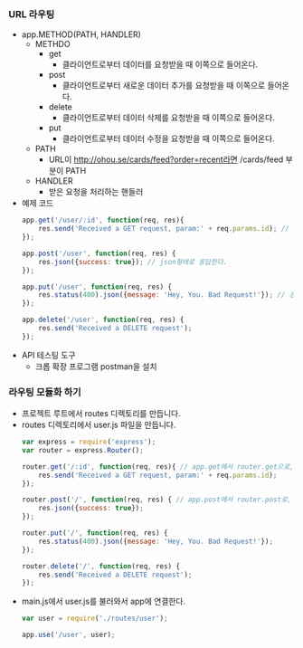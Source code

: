 ### URL 라우팅
- app.METHOD(PATH, HANDLER)
	- METHDO
		- get
			- 클라이언트로부터 데이터를 요청받을 때 이쪽으로 들어온다.
		- post
			- 클라이언트로부터 새로운 데이터 추가를 요청받을 때 이쪽으로 들어온다.
		- delete
			- 클라이언트로부터 데이터 삭제를 요청받을 때 이쪽으로 들어온다.
		- put
			- 클라이언트로부터 데이터 수정을 요청받을 때 이쪽으로 들어온다.
	- PATH
		- URL이 http://ohou.se/cards/feed?order=recent라면 /cards/feed 부분이 PATH
	- HANDLER
		- 받은 요청을 처리하는 핸들러
- 예제 코드
	```javascript
	app.get('/user/:id', function(req, res){
		res.send('Received a GET request, param:' + req.params.id); // 일반 텍스트 형태로 응답한다.
	});

	app.post('/user', function(req, res) {
		res.json({success: true}); // json형태로 응답한다.
	});

	app.put('/user', function(req, res) {
		res.status(400).json({message: 'Hey, You. Bad Request!'}); // 상태코드와 함께 json형태로 응답한다.
	});

	app.delete('/user', function(req, res) {
		res.send('Received a DELETE request');
	});

	```
- API 테스팅 도구
	- 크롭 확장 프로그램 postman을 설치
	
### 라우팅 모듈화 하기
- 프로젝트 루트에서 routes 디렉토리를 만듭니다.
- routes 디렉토리에서 user.js 파일을 만듭니다.
	```javascript
	var express = require('express');
	var router = express.Router();

	router.get('/:id', function(req, res){ // app.get에서 router.get으로, /user/:id에서 /:id로 변경했다.
		res.send('Received a GET request, param:' + req.params.id);
	});

	router.post('/', function(req, res) { // app.post에서 router.post로, /user에서 /로 변경했다.
		res.json({success: true});
	});

	router.put('/', function(req, res) {
		res.status(400).json({message: 'Hey, You. Bad Request!'});
	});

	router.delete('/', function(req, res) {
		res.send('Received a DELETE request');
	});
	```
- main.js에서 user.js를 불러와서 app에 연결한다.
	```javascript
	var user = require('./routes/user');

	app.use('/user', user);
	```


